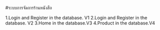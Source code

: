 #ระบบการจัดการร้านหนังสือ

1.Login and Register in the database. V1
2.Login and Register in the database. V2
3.Home in the database.V3
4.Product in the database.V4